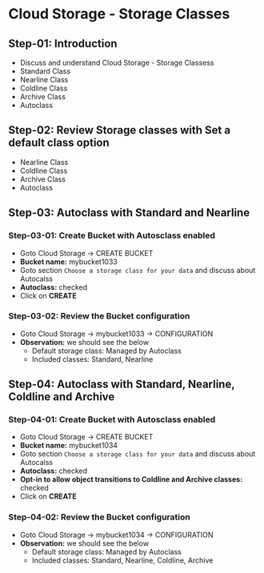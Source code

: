 # Cloud Storage - Storage Classes

## Step-01: Introduction
- Discuss and understand Cloud Storage - Storage Classess
- Standard Class
- Nearline Class
- Coldline Class
- Archive Class
- Autoclass

## Step-02: Review Storage classes with Set a default class option
- Nearline Class
- Coldline Class
- Archive Class
- Autoclass

## Step-03: Autoclass with Standard and Nearline
### Step-03-01: Create Bucket with Autosclass enabled
- Goto Cloud Storage -> CREATE BUCKET
- **Bucket name:** mybucket1033
- Goto section `Choose a storage class for your data` and discuss about Autocalss
- **Autoclass:** checked
- Click on **CREATE**
### Step-03-02: Review the Bucket configuration
- Goto Cloud Storage -> mybucket1033 -> CONFIGURATION
- **Observation:** we should see the below
  - Default storage class: Managed by Autoclass
  - Included classes: Standard, Nearline

## Step-04: Autoclass with Standard, Nearline, Coldline and Archive
### Step-04-01: Create Bucket with Autosclass enabled
- Goto Cloud Storage -> CREATE BUCKET
- **Bucket name:** mybucket1034
- Goto section `Choose a storage class for your data` and discuss about Autocalss
- **Autoclass:** checked
- **Opt-in to allow object transitions to Coldline and Archive classes:** checked
- Click on **CREATE**

### Step-04-02: Review the Bucket configuration
- Goto Cloud Storage -> mybucket1034 -> CONFIGURATION
- **Observation:** we should see the below
  - Default storage class: Managed by Autoclass
  - Included classes: Standard, Nearline, Coldline, Archive
